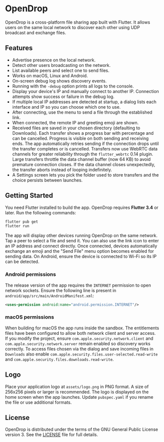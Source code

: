 # OpenDrop

OpenDrop is a cross-platform file sharing app built with Flutter. It allows users on the same local network to discover each other using UDP broadcast and exchange files.

## Features

- Advertise presence on the local network.
- Detect other users broadcasting on the network.
- List available peers and select one to send files.
- Works on macOS, Linux and Android.
- On-screen debug log shows discovery events.
- Running with the `-debug` option prints all logs to the console.
- Display your device's IP and manually connect to another IP. Connection
  attempts show success or failure in the debug log.
- If multiple local IP addresses are detected at startup, a dialog lists each
  interface and IP so you can choose which one to use.
- After connecting, use the menu to send a file through the established link.
- When connected, the remote IP and greeting emoji are shown.
- Received files are saved in your chosen directory (defaulting to Downloads).
  Each transfer shows a progress bar with percentage and can be cancelled.
  Progress is visible on both sending and receiving ends. The app automatically
  retries sending if the connection drops until the transfer completes or is
  cancelled. Transfers now use WebRTC data channels for greater reliability
  through the `flutter_webrtc` 0.14 plugin. Large transfers throttle the data
  channel buffer (now 64&nbsp;KB) to avoid premature connection closes. If the data channel
  closes unexpectedly, the transfer aborts instead of looping indefinitely.
- A Settings screen lets you pick the folder used to store transfers and the
  choice persists between launches.


## Getting Started

You need Flutter installed to build the app. OpenDrop requires **Flutter 3.4** or later. Run the following commands:

```bash
flutter pub get
flutter run
```

The app will display other devices running OpenDrop on the same network. Tap a peer to select a file and send it.
You can also use the link icon to enter an IP address and connect directly. Once
connected, devices automatically exchange an emoji and the "Send File"
menu option becomes enabled for sending data. On Android, ensure the device is
connected to Wi-Fi so its IP can be detected.

### Android permissions

The release version of the app requires the `INTERNET` permission to open
network sockets. Ensure the following line is present in
`android/app/src/main/AndroidManifest.xml`:

```xml
<uses-permission android:name="android.permission.INTERNET"/>
```


### macOS permissions

When building for macOS the app runs inside the sandbox. The entitlements files
have been configured to allow both network client and server access. If you
modify the project, ensure `com.apple.security.network.client` and
`com.apple.security.network.server` remain enabled so discovery works correctly.
To access files chosen via the dialog and save incoming files in `Downloads`
also enable `com.apple.security.files.user-selected.read-write` and
`com.apple.security.files.downloads.read-write`.

## Logo

Place your application logo at `assets/logo.png` in PNG format. A size of
256x256 pixels or larger is recommended. The logo is displayed on the home
screen when the app launches. Update `pubspec.yaml` if you rename the file or
use additional formats.

## License

OpenDrop is distributed under the terms of the GNU General Public License
version 3. See the [LICENSE](LICENSE) file for full details.
